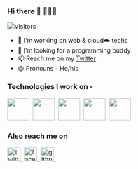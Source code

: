 ### Hi there 👋 👨🏻‍💻

![Visitors](https://komarev.com/ghpvc/?username=sb39)
<!--
**sb39/sb39** is a ✨ _special_ ✨ repository because its `README.md` (this file) appears on your GitHub profile.

Here are some ideas to get you started:

- 🔭 I’m currently working on ...
- 🌱 I’m currently learning ...
- 👯 I’m looking to collaborate on ...
- 🤔 I’m looking for help with ...
- 💬 Ask me about ...
- 📫 How to reach me: ...
- 😄 Pronouns: ...
- ⚡ Fun fact: ...
-->

- 🔧 I'm working on web & cloud☁️ techs 
- 👯 I'm looking for a programming buddy
- 📫 Reach me on my [Twitter](https://twitter.com/biswas_srijeet)
- 😄 Pronouns - He/his

### Technologies I work on - 

<span><img height="50" src="https://user-images.githubusercontent.com/28492382/95008889-47a89600-063b-11eb-9f0c-e3c5df4de441.png" />&nbsp;</span>
<span><img height="50" src="https://user-images.githubusercontent.com/28492382/95008962-c6053800-063b-11eb-85ba-e57ae99bc6d3.png" />&nbsp;</span>
<span><img height="50" src="https://user-images.githubusercontent.com/28492382/95009057-9a368200-063c-11eb-85b7-3d7227fff23c.png" />&nbsp;</span>
<span><img height="50" src="https://user-images.githubusercontent.com/28492382/95009165-80e20580-063d-11eb-974d-ea328f93a78f.jpg" />&nbsp;</span>
<span><img height="50" src="https://user-images.githubusercontent.com/28492382/95009192-bab30c00-063d-11eb-9b44-c5e03e22da66.png" />&nbsp;</span>

### Also reach me on 

<a href="https://twitter.com/biswas_srijeet"><span><img height="30" alt="twitter_freepik" src="https://user-images.githubusercontent.com/28492382/95009432-abcd5900-063f-11eb-9791-ac70904e82c2.png" />&nbsp;</span></a>
<a href="https://facebook.com/srijeet.b"><span><img height="30" alt="facebook_freepik" src="https://user-images.githubusercontent.com/28492382/95009541-8260fd00-0640-11eb-9c3b-62c29152ed28.png" />&nbsp;</span></a>
<a href="https://github.com/sb39"><span><img height="30" alt="github_freepik" src="https://user-images.githubusercontent.com/28492382/95009579-bdfbc700-0640-11eb-9e35-572c62a94062.png" />&nbsp;</span></a>
